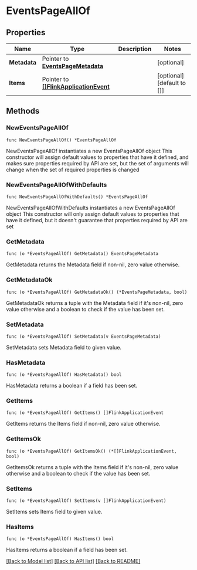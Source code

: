 # EventsPageAllOf

## Properties

Name | Type | Description | Notes
------------ | ------------- | ------------- | -------------
**Metadata** | Pointer to [**EventsPageMetadata**](EventsPageMetadata.md) |  | [optional] 
**Items** | Pointer to [**[]FlinkApplicationEvent**](FlinkApplicationEvent.md) |  | [optional] [default to []]

## Methods

### NewEventsPageAllOf

`func NewEventsPageAllOf() *EventsPageAllOf`

NewEventsPageAllOf instantiates a new EventsPageAllOf object
This constructor will assign default values to properties that have it defined,
and makes sure properties required by API are set, but the set of arguments
will change when the set of required properties is changed

### NewEventsPageAllOfWithDefaults

`func NewEventsPageAllOfWithDefaults() *EventsPageAllOf`

NewEventsPageAllOfWithDefaults instantiates a new EventsPageAllOf object
This constructor will only assign default values to properties that have it defined,
but it doesn't guarantee that properties required by API are set

### GetMetadata

`func (o *EventsPageAllOf) GetMetadata() EventsPageMetadata`

GetMetadata returns the Metadata field if non-nil, zero value otherwise.

### GetMetadataOk

`func (o *EventsPageAllOf) GetMetadataOk() (*EventsPageMetadata, bool)`

GetMetadataOk returns a tuple with the Metadata field if it's non-nil, zero value otherwise
and a boolean to check if the value has been set.

### SetMetadata

`func (o *EventsPageAllOf) SetMetadata(v EventsPageMetadata)`

SetMetadata sets Metadata field to given value.

### HasMetadata

`func (o *EventsPageAllOf) HasMetadata() bool`

HasMetadata returns a boolean if a field has been set.

### GetItems

`func (o *EventsPageAllOf) GetItems() []FlinkApplicationEvent`

GetItems returns the Items field if non-nil, zero value otherwise.

### GetItemsOk

`func (o *EventsPageAllOf) GetItemsOk() (*[]FlinkApplicationEvent, bool)`

GetItemsOk returns a tuple with the Items field if it's non-nil, zero value otherwise
and a boolean to check if the value has been set.

### SetItems

`func (o *EventsPageAllOf) SetItems(v []FlinkApplicationEvent)`

SetItems sets Items field to given value.

### HasItems

`func (o *EventsPageAllOf) HasItems() bool`

HasItems returns a boolean if a field has been set.


[[Back to Model list]](../README.md#documentation-for-models) [[Back to API list]](../README.md#documentation-for-api-endpoints) [[Back to README]](../README.md)


